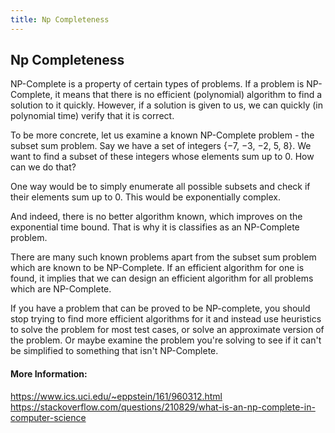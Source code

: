 ```yaml
---
title: Np Completeness
---
```

## Np Completeness

NP-Complete is a property of certain types of problems. If a problem is NP-Complete, it means that there is no efficient (polynomial) algorithm to find a solution to it quickly. However, if a solution is given to us, we can quickly (in polynomial time) verify that it is correct.

To be more concrete, let us examine a known NP-Complete problem - the subset sum problem. Say we have a set of integers {−7, −3, −2, 5, 8}. We want to find a subset of these integers whose elements sum up to 0. How can we do that?

One way would be to simply enumerate all possible subsets and check if their elements sum up to 0. This would be exponentially complex.

And indeed, there is no better algorithm known, which improves on the exponential time bound. That is why it is classifies as an NP-Complete problem.

There are many such known problems apart from the subset sum problem which are known to be NP-Complete. If an efficient algorithm for one is found, it implies that we can design an efficient algorithm for all problems which are NP-Complete.

If you have a problem that can be proved to be NP-complete, you should stop trying to find more efficient algorithms for it and instead use heuristics to solve the problem for most test cases, or solve an approximate version of the problem. Or maybe examine the problem you're solving to see if it can't be simplified to something that isn't NP-Complete.

#### More Information:
https://www.ics.uci.edu/~eppstein/161/960312.html
https://stackoverflow.com/questions/210829/what-is-an-np-complete-in-computer-science


